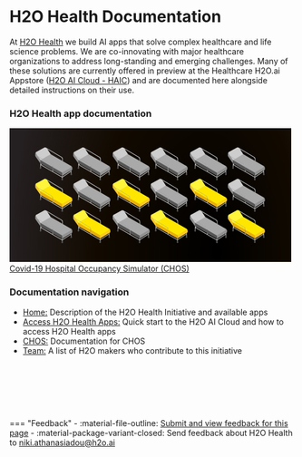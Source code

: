 <h1 class="home-page-title">H2O Health Documentation</h1>

At <a href="https://h2o.ai/solutions/industry/health/" target="_blank" >H2O Health</a> we build AI apps that solve complex healthcare and life science problems. We are co-innovating with major healthcare organizations to address long-standing and emerging challenges. Many of these solutions are currently offered in preview at the Healthcare H2O.ai Appstore (<a href="https://cloud.h2o.ai/login?referer=%2F" target="_blank" >H2O AI Cloud - HAIC</a>) and are documented here alongside detailed instructions on their use.

<h3 class="suite-title">H2O Health app documentation</h3>

<div class="home-suite-container">
  <a href="/h2o-health/epidemiology/covid_19_hospital_occupancy_simulator/overview/" class="home-app-link">
    <img src="assets/index/logo_chos.png" class="home-app-logo" />
    <span>Covid-19 Hospital Occupancy Simulator (CHOS)</span>
  </a>
</div>




<h3 class="suite-title">Documentation navigation</h3>
<ul style="margin-bottom: 80px;">
  <li>
    <span><a class="table-of-contents-link" href="/h2o-health/">Home:</a> Description of the H2O Health Initiative and available apps</span>
  </li>
  <li>
    <span><a class="table-of-contents-link" href="/h2o-health/access_h2o_health_apps/">Access H2O Health Apps:</a> Quick start to the H2O AI Cloud and how to access H2O Health apps</span>
  </li>
  <li>
    <span><a class="table-of-contents-link" href="/h2o-health/epidemiology/covid_19_hospital_occupancy_simulator/overview/">CHOS:</a> Documentation for CHOS</span>
  </li>
  <li>
    <span><a class="table-of-contents-link" href="/h2o-health/team/">Team:</a> A list of H2O makers who contribute to this initiative</span>
  </li>
</ul>


<br>

=== "Feedback"
    - :material-file-outline: <a href="https://github.com/h2oai/h2o-health/issues/new?assignees=5675sp&labels=h2o_health%2Fdocumentation&template=general_documentation_feedback.md&title=%5BH2O+Health+DOCS%5D" target="_blank">Submit and view feedback for this page</a>
    - :material-package-variant-closed: Send feedback about H2O Health to <niki.athanasiadou@h2o.ai>
